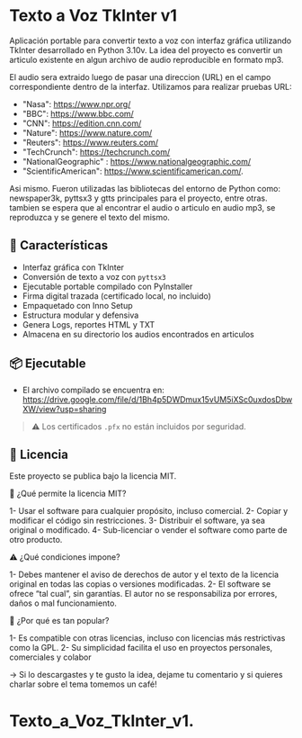 # Texto a Voz TkInter v1

Aplicación portable para convertir texto a voz con interfaz gráfica utilizando TkInter desarrollado en Python 3.10v.
La idea del proyecto es convertir un articulo existente en algun archivo de audio reproducible en formato mp3.

El audio sera extraido luego de pasar una direccion (URL) en el campo correspondiente dentro de la interfaz. Utilizamos para realizar pruebas URL: 
- "Nasa": https://www.npr.org/
- "BBC": https://www.bbc.com/
- "CNN": https://edition.cnn.com/
- "Nature": https://www.nature.com/
- "Reuters": https://www.reuters.com/
- "TechCrunch": https://techcrunch.com/
- "NationalGeographic" : https://www.nationalgeographic.com/
- "ScientificAmerican": https://www.scientificamerican.com/.

Asi mismo. Fueron utilizadas las bibliotecas del entorno de Python como: newspaper3k, pyttsx3 y gtts principales para el proyecto, entre otras.
tambien se espera que al encontrar el audio o articulo en audio mp3, se reproduzca y se genere el texto del mismo.

## 🧩 Características

- Interfaz gráfica con TkInter
- Conversión de texto a voz con `pyttsx3`
- Ejecutable portable compilado con PyInstaller
- Firma digital trazada (certificado local, no incluido)
- Empaquetado con Inno Setup
- Estructura modular y defensiva
- Genera Logs, reportes HTML y TXT
- Almacena en su directorio los audios encontrados en articulos

## 📦 Ejecutable

- El archivo compilado se encuentra en: https://drive.google.com/file/d/1Bh4p5DWDmux15vUM5iXSc0uxdosDbwXW/view?usp=sharing

> ⚠️ Los certificados `.pfx` no están incluidos por seguridad.

## 📄 Licencia

Este proyecto se publica bajo la licencia MIT.

🧾 ¿Qué permite la licencia MIT?

1- Usar el software para cualquier propósito, incluso comercial.
2- Copiar y modificar el código sin restricciones.
3- Distribuir el software, ya sea original o modificado.
4- Sub-licenciar o vender el software como parte de otro producto.

⚠️ ¿Qué condiciones impone?

1- Debes mantener el aviso de derechos de autor y el texto de la licencia original en todas las copias o versiones modificadas.
2- El software se ofrece “tal cual”, sin garantías. El autor no se responsabiliza por errores, daños o mal funcionamiento.

🧠 ¿Por qué es tan popular?

1- Es compatible con otras licencias, incluso con licencias más restrictivas como la GPL.
2- Su simplicidad facilita el uso en proyectos personales, comerciales y colabor

→ Si lo descargastes y te gusto la idea, dejame tu comentario y si quieres charlar sobre el tema tomemos un café!

# Texto_a_Voz_TkInter_v1.
